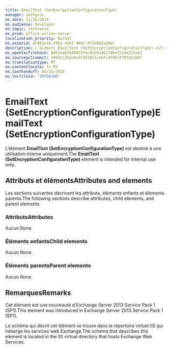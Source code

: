 ```yaml
---
title: EmailText (SetEncryptionConfigurationType)
manager: sethgros
ms.date: 11/16/2014
ms.audience: Developer
ms.topic: reference
ms.prod: office-online-server
localization_priority: Normal
ms.assetid: df981e16-c8b2-416f-90dc-9732065a20bf
description: L’élément EmailText (SetEncryptionConfigurationType) est destiné à une utilisation interne uniquement.
ms.openlocfilehash: 8d63aa6f640053fec91b9a4627dbef1ade127a43
ms.sourcegitcommit: 34041125dc8c5f993b21cebfc4f8b72f0fd2cb6f
ms.translationtype: MT
ms.contentlocale: fr-FR
ms.lasthandoff: 06/25/2018
ms.locfileid: "19756146"
---
```

# <a name="emailtext-setencryptionconfigurationtype"></a><span data-ttu-id="bfbe2-103">EmailText (SetEncryptionConfigurationType)</span><span class="sxs-lookup"><span data-stu-id="bfbe2-103">EmailText (SetEncryptionConfigurationType)</span></span>

<span data-ttu-id="bfbe2-104">L’élément **EmailText (SetEncryptionConfigurationType)** est destiné à une utilisation interne uniquement.</span><span class="sxs-lookup"><span data-stu-id="bfbe2-104">The **EmailText (SetEncryptionConfigurationType)** element is intended for internal use only.</span></span> 

## <a name="attributes-and-elements"></a><span data-ttu-id="bfbe2-105">Attributs et éléments</span><span class="sxs-lookup"><span data-stu-id="bfbe2-105">Attributes and elements</span></span>

<span data-ttu-id="bfbe2-106">Les sections suivantes décrivent les attributs, éléments enfants et éléments parents.</span><span class="sxs-lookup"><span data-stu-id="bfbe2-106">The following sections describe attributes, child elements, and parent elements.</span></span>
  
### <a name="attributes"></a><span data-ttu-id="bfbe2-107">Attributs</span><span class="sxs-lookup"><span data-stu-id="bfbe2-107">Attributes</span></span>

<span data-ttu-id="bfbe2-108">Aucun.</span><span class="sxs-lookup"><span data-stu-id="bfbe2-108">None.</span></span>
  
### <a name="child-elements"></a><span data-ttu-id="bfbe2-109">Éléments enfants</span><span class="sxs-lookup"><span data-stu-id="bfbe2-109">Child elements</span></span>

<span data-ttu-id="bfbe2-110">Aucun.</span><span class="sxs-lookup"><span data-stu-id="bfbe2-110">None.</span></span>
  
### <a name="parent-elements"></a><span data-ttu-id="bfbe2-111">Éléments parents</span><span class="sxs-lookup"><span data-stu-id="bfbe2-111">Parent elements</span></span>

<span data-ttu-id="bfbe2-112">Aucun.</span><span class="sxs-lookup"><span data-stu-id="bfbe2-112">None.</span></span>
  
## <a name="remarks"></a><span data-ttu-id="bfbe2-113">Remarques</span><span class="sxs-lookup"><span data-stu-id="bfbe2-113">Remarks</span></span>

<span data-ttu-id="bfbe2-114">Cet élément est une nouveauté d'Exchange Server 2013 Service Pack 1 (SP1).</span><span class="sxs-lookup"><span data-stu-id="bfbe2-114">This element was introduced in Exchange Server 2013 Service Pack 1 (SP1).</span></span>
  
<span data-ttu-id="bfbe2-115">Le schéma qui décrit cet élément se trouve dans le répertoire virtuel IIS qui héberge les services web Exchange.</span><span class="sxs-lookup"><span data-stu-id="bfbe2-115">The schema that describes this element is located in the IIS virtual directory that hosts Exchange Web Services.</span></span>
  


